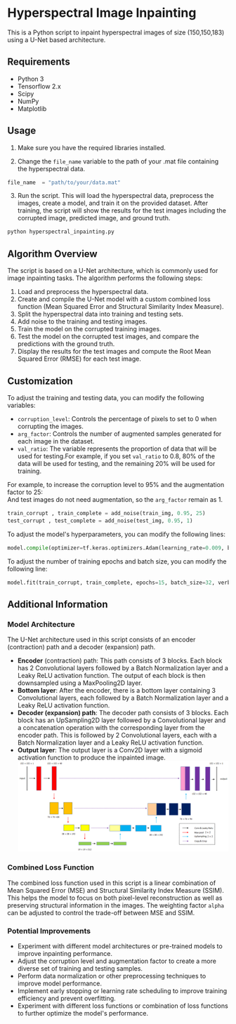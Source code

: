 # Hyperspectral Image Inpainting

This is a Python script to inpaint hyperspectral images of size (150,150,183) using a U-Net based architecture.

## Requirements

- Python 3
- Tensorflow 2.x
- Scipy
- NumPy
- Matplotlib

## Usage

1. Make sure you have the required libraries installed.

2. Change the `file_name` variable to the path of your .mat file containing the hyperspectral data.

```python
file_name  = "path/to/your/data.mat"
```
3. Run the script. This will load the hyperspectral data, preprocess the images, create a model, and train it on the provided dataset. After training, the script will show the results for the test images including the corrupted image, predicted image, and ground truth.  
```python 
python hyperspectral_inpainting.py
```

## Algorithm Overview
The script is based on a U-Net architecture, which is commonly used for image inpainting tasks. The algorithm performs the following steps:
1. Load and preprocess the hyperspectral data.
2. Create and compile the U-Net model with a custom combined loss function (Mean Squared Error and Structural Similarity Index Measure).
3. Split the hyperspectral data into training and testing sets.
4. Add noise to the training and testing images.
5. Train the model on the corrupted training images.
6. Test the model on the corrupted test images, and compare the predictions with the ground truth.
7. Display the results for the test images and compute the Root Mean Squared Error (RMSE) for each test image.

## Customization
To adjust the training and testing data, you can modify the following variables:
- `corruption_level`: Controls the percentage of pixels to set to 0 when corrupting the images.
- `arg_factor`: Controls the number of augmented samples generated for each image in the dataset.
- `val_ratio`: The variable represents the proportion of data that will be used for testing.For example, if you set `val_ratio` to 0.8, 80% of the data will be used for testing, and the remaining 20% will be used for training.

For example, to increase the corruption level to 95% and the augmentation factor to 25:  
And test images do not need augmentation, so the `arg_factor` remain as 1.
```python
train_corrupt , train_complete = add_noise(train_img, 0.95, 25)
test_corrupt , test_complete = add_noise(test_img, 0.95, 1)
```

To adjust the model's hyperparameters, you can modify the following lines:
```python
model.compile(optimizer=tf.keras.optimizers.Adam(learning_rate=0.009, beta_1=0.6, clipnorm=0.001, epsilon=0.001), loss=combined_loss, metrics=['accuracy'])
```
To adjust the number of training epochs and batch size, you can modify the following line:
```python
model.fit(train_corrupt, train_complete, epochs=15, batch_size=32, verbose=1)
```



## Additional Information
### Model Architecture
The U-Net architecture used in this script consists of an encoder (contraction) path and a decoder (expansion) path.
- **Encoder** (contraction) path: This path consists of 3 blocks. Each block has 2 Convolutional layers followed by a Batch Normalization layer and a Leaky ReLU activation function. The output of each block is then downsampled using a MaxPooling2D layer.
- **Bottom layer**: After the encoder, there is a bottom layer containing 3 Convolutional layers, each followed by a Batch Normalization layer and a Leaky ReLU activation function.
- **Decoder (expansion) path**: The decoder path consists of 3 blocks. Each block has an UpSampling2D layer followed by a Convolutional layer and a concatenation operation with the corresponding layer from the encoder path. This is followed by 2 Convolutional layers, each with a Batch Normalization layer and a Leaky ReLU activation function.
- **Output layer**: The output layer is a Conv2D layer with a sigmoid activation function to produce the inpainted image.
![Alt Text](https://github.com/Potassium-chromate/Hyperspectral-Image-Inpainting/blob/main/pictures/U-net.png)

### Combined Loss Function
The combined loss function used in this script is a linear combination of Mean Squared Error (MSE) and Structural Similarity Index Measure (SSIM). This helps the model to focus on both pixel-level reconstruction as well as preserving structural information in the images. The weighting factor `alpha` can be adjusted to control the trade-off between MSE and SSIM.

### Potential Improvements
- Experiment with different model architectures or pre-trained models to improve inpainting performance.
- Adjust the corruption level and augmentation factor to create a more diverse set of training and testing samples.
- Perform data normalization or other preprocessing techniques to improve model performance.
- Implement early stopping or learning rate scheduling to improve training efficiency and prevent overfitting.
- Experiment with different loss functions or combination of loss functions to further optimize the model's performance.
